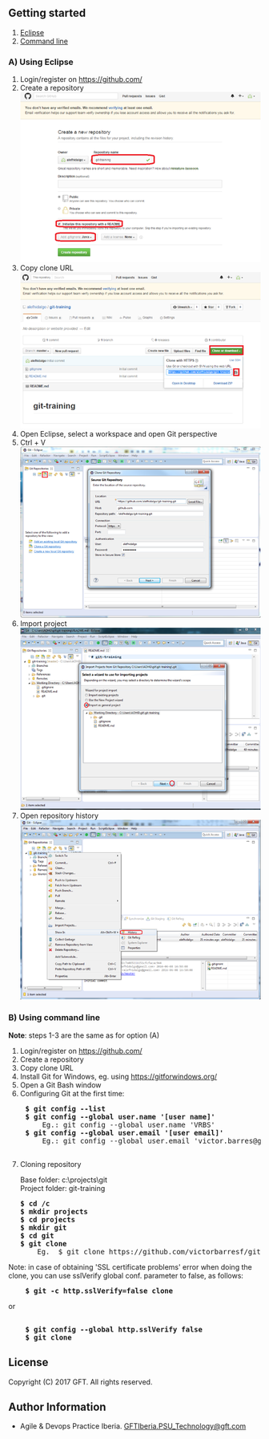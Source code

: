 ## Getting started

1. [ Eclipse ](#eclipse)
2. [ Command line ](#commandline)


<a name="eclipse"></a>
### A) Using Eclipse
 1. Login/register on https://github.com/
 2. Create a repository   
 ![alt text](resources/img/00.png)
 3. Copy clone URL   
 ![alt text](resources/img/01.png)
 4. Open Eclipse, select a workspace and open Git perspective
 5. Ctrl + V   
 ![alt text](resources/img/02.png)
 6. Import project   
 ![alt text](resources/img/03.png)
 7. Open repository history   
 ![alt text](resources/img/04.png)

<a name="commandline"></a>
### B) Using command line
 **Note**: steps 1-3 are the same as for option (A)  
 1. Login/register on https://github.com/ 
 2. Create a repository
 3. Copy clone URL
 4. Install Git for Windows, eg. using https://gitforwindows.org/
 5. Open a Git Bash window
 6. Configuring Git at the first time:  
 <pre>
    <b>$ git config --list  </b>
    <b>$ git config --global user.name '[user name]'   </b>
        Eg.: git config --global user.name 'VRBS'   
    <b>$ git config --global user.email '[user email]'  </b>
        Eg.: git config --global user.email 'victor.barres@gft.com'    
 </pre> 

 7. Cloning repository


    Base folder: c:\projects\git  
    Project folder: git-training  
    <pre>
    <b>$ cd /c  </b>
    <b>$ mkdir projects  </b>
    <b>$ cd projects  </b>
    <b>$ mkdir git  </b>
    <b>$ cd git  </b>
    <b>$ git clone <URL obtained from step 3>  </b>
        Eg.  $ git clone https://github.com/victorbarresf/git-training.git  
</pre>
Note: in case of obtaining 'SSL certificate problems' error when doing the clone, you can use sslVerify global conf. parameter to false, as follows:

<pre>
    <b>$ git -c http.sslVerify=false clone <URL>  </b>
</pre>
or  

<pre> 
    <b>$ git config --global http.sslVerify false</b>
    <b>$ git clone <URL></b>
</pre>


## License
Copyright (C) 2017 GFT. All rights reserved.

## Author Information
* Agile & Devops Practice Iberia. GFTIberia.PSU_Technology@gft.com
